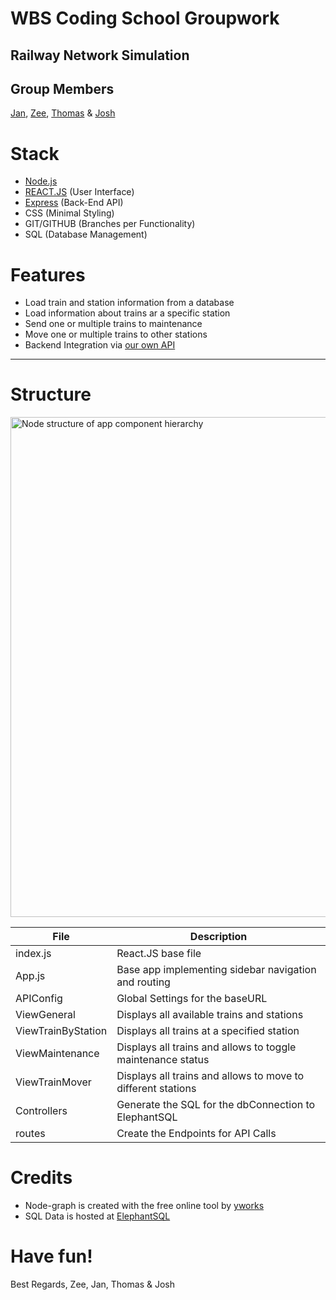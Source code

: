 # WBS Coding School Groupwork
## Railway Network Simulation

## Group Members
[Jan](https://github.com/Scirius), [Zee](https://github.com/zeelib1), [Thomas](https://github.com/ThomasRinke82) & [Josh](https://github.com/koedukativ)

# Stack
* [Node.js](https://nodejs.org/)
* [REACT.JS](https://reactjs.org/) (User Interface)
* [Express](https://expressjs.com/) (Back-End API)
* CSS (Minimal Styling)
* GIT/GITHUB (Branches per Functionality)
* SQL (Database Management)

# Features
* Load train and station information from a database
* Load information about trains ar a specific station
* Send one or multiple trains to maintenance
* Move one or multiple trains to other stations
* Backend Integration via [our own API](https://github.com/koedukativ/railway_api)

________________________________________________
# Structure

<img src="" title="Node structure of app component hierarchy" alt="Node structure of app component hierarchy" width="800">

File               | Description
------------------ | -------------
index.js           | React.JS base file
App.js             | Base app implementing sidebar navigation and routing
APIConfig          | Global Settings for the baseURL
ViewGeneral        | Displays all available trains and stations
ViewTrainByStation | Displays all trains at a specified station
ViewMaintenance    | Displays all trains and allows to toggle maintenance status
ViewTrainMover     | Displays all trains and allows to move to different stations
Controllers        | Generate the SQL for the dbConnection to ElephantSQL
routes             | Create the Endpoints for API Calls


# Credits

* Node-graph is created with the free online tool by [yworks](https://live.yworks.com/demos/layout/layoutstyles/index.html)
* SQL Data is hosted at [ElephantSQL](https://www.elephantsql.com)

# Have fun!

Best Regards,
Zee, Jan, Thomas & Josh
